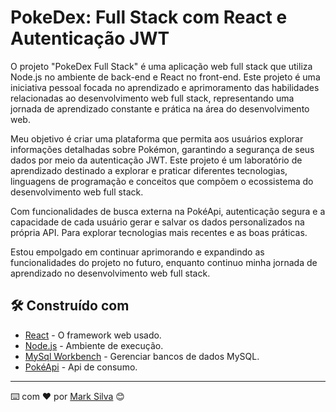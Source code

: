 # PokeDex: Full Stack com React e Autenticação JWT

O projeto "PokeDex Full Stack" é uma aplicação web full stack que utiliza Node.js no ambiente de back-end e React no front-end. Este projeto é uma iniciativa pessoal focada no aprendizado e aprimoramento das habilidades relacionadas ao desenvolvimento web full stack, representando uma jornada de aprendizado constante e prática na área do desenvolvimento web.

Meu objetivo é criar uma plataforma que permita aos usuários explorar informações detalhadas sobre Pokémon, garantindo a segurança de seus dados por meio da autenticação JWT. Este projeto é um laboratório de aprendizado destinado a explorar e praticar diferentes tecnologias, linguagens de programação e conceitos que compõem o ecossistema do desenvolvimento web full stack.

Com funcionalidades de busca externa na PokéApi, autenticação segura e a capacidade de cada usuário gerar e salvar os dados personalizados na própria API. Para explorar tecnologias mais recentes e as boas práticas.

Estou empolgado em continuar aprimorando e expandindo as funcionalidades do projeto no futuro, enquanto continuo minha jornada de aprendizado no desenvolvimento web full stack.



## 🛠️ Construído com


* [React](https://react.dev/learn) - O framework web usado.
* [Node.js](https://nodejs.org/pt-br/docs) - Ambiente de execução.
* [MySql Workbench](https://dev.mysql.com/doc/workbench/en/) - Gerenciar bancos de dados MySQL.
* [PokéApi](https://pokeapi.co/docs/v2) - Api de consumo.


---
⌨️ com ❤️ por [Mark Silva](https://github.com/MARKSVA) 😊